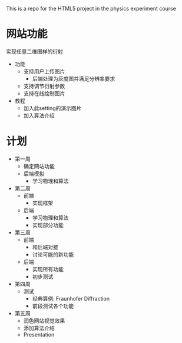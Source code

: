 This is a repo for the HTML5 project in the physics experiment course

# 网站功能

实现任意二维图样的衍射

- 功能
  - 支持用户上传图片
    - 后端处理为灰度图并满足分辨率要求
  - 支持调节衍射参数
  - 支持在线绘制图片
- 教程
  - 加入此setting的演示图片
  - 加入算法介绍


# 计划

- 第一周
  - 确定网站功能
  - 后端模拟
    - 学习物理和算法
- 第二周
  - 前端
    - 实现框架
  - 后端
    - 学习物理和算法
    - 实现部分功能
- 第三周
  - 前端
    - 和后端对接
    - 讨论可能的新功能
  - 后端
    - 实现所有功能
    - 初步测试
- 第四周
  - 测试
    - 经典算例: Fraunhofer Diffraction
    - 前段测试各个功能
- 第五周
  - 润色网站视觉效果
  - 添加算法介绍
  - Presentation
